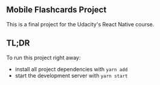 ## Mobile Flashcards Project

This is a final project for the Udacity's React Native course.

## TL;DR

To run this project right away:

- install all project dependencies with `yarn add`
- start the development server with `yarn start`
